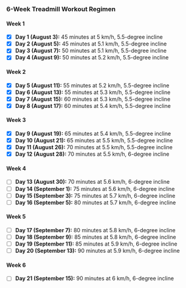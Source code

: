 ### 6-Week Treadmill Workout Regimen

#### Week 1
- [x] **Day 1 (August 3):** 45 minutes at 5 km/h, 5.5-degree incline
- [x] **Day 2 (August 5):** 45 minutes at 5.1 km/h, 5.5-degree incline
- [x] **Day 3 (August 7):** 50 minutes at 5.1 km/h, 5.5-degree incline
- [x] **Day 4 (August 9):** 50 minutes at 5.2 km/h, 5.5-degree incline

#### Week 2
- [x] **Day 5 (August 11):** 55 minutes at 5.2 km/h, 5.5-degree incline
- [x] **Day 6 (August 13):** 55 minutes at 5.3 km/h, 5.5-degree incline
- [x] **Day 7 (August 15):** 60 minutes at 5.3 km/h, 5.5-degree incline
- [x] **Day 8 (August 17):** 60 minutes at 5.4 km/h, 5.5-degree incline

#### Week 3
- [x] **Day 9 (August 19):** 65 minutes at 5.4 km/h, 5.5-degree incline
- [x] **Day 10 (August 21):** 65 minutes at 5.5 km/h, 5.5-degree incline
- [x] **Day 11 (August 26):** 70 minutes at 5.5 km/h, 5.5-degree incline
- [x] **Day 12 (August 28):** 70 minutes at 5.5 km/h, 6-degree incline

#### Week 4
- [ ] **Day 13 (August 30):** 70 minutes at 5.6 km/h, 6-degree incline
- [ ] **Day 14 (September 1):** 75 minutes at 5.6 km/h, 6-degree incline
- [ ] **Day 15 (September 3):** 75 minutes at 5.7 km/h, 6-degree incline
- [ ] **Day 16 (September 5):** 80 minutes at 5.7 km/h, 6-degree incline

#### Week 5
- [ ] **Day 17 (September 7):** 80 minutes at 5.8 km/h, 6-degree incline
- [ ] **Day 18 (September 9):** 85 minutes at 5.8 km/h, 6-degree incline
- [ ] **Day 19 (September 11):** 85 minutes at 5.9 km/h, 6-degree incline
- [ ] **Day 20 (September 13):** 90 minutes at 5.9 km/h, 6-degree incline

#### Week 6
- [ ] **Day 21 (September 15):** 90 minutes at 6 km/h, 6-degree incline
